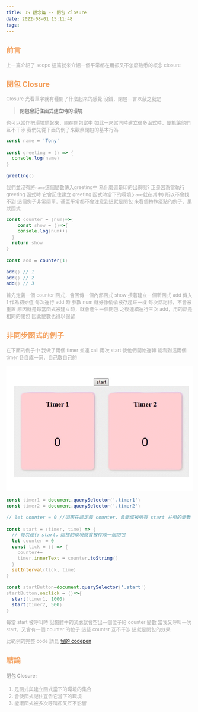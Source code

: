 ```yaml
---
title: JS 觀念篇 -- 閉包 closure
date: 2022-08-01 15:11:48
tags:
---
```


<font size="2" color="#aaa">

## <font color="#f4a261">前言</font>

上一篇介紹了 scope
這篇就來介紹一個平常都在用卻又不怎麼熟悉的概念 closure

## <font color="#f4a261">閉包 Closure</font>

Closure 光看單字就有種關了什麼起來的感覺
沒錯，閉包一言以蔽之就是

> 閉包會記住函式建立時的環境

也可以當作把環境鎖起來，關在閉包當中
如此一來當同時建立很多函式時，便能讓他們互不干涉
我們先從下面的例子來觀察閉包的基本行為

```javascript
const name = 'Tony'

const greeting = () => {
  console.log(name)
}

greeting()
```

我們並沒有將`name`這個變數傳入greeting中
為什麼還是印的出來呢?
正是因為當執行 greeting 函式時
它會記住建立 greeting 函式時當下的環境(`name`就在其中)
所以不會找不到
這個例子非常簡單，甚至平常都不會注意到這就是閉包
來看個特殊疫點的例子，巢狀函式

```javascript
const counter = (num)=>{
	const show = ()=>{
  	console.log(num++)
  }
  return show
}

const add = counter(1)

add() // 1
add() // 2
add() // 3
```

首先定義一個 counter 函式，會回傳一個內部函式 show
接著建立一個新函式 add 傳入 1 作為初始值
每次運行 add 時
參數 num 就好像偷偷被存起來一樣
每次都記得，不會被重置
原因就是每當函式被建立時，就會產生一個閉包
之後連續運行三次 add，用的都是相同的閉包
因此變數也得以保留

## <font color="#f4a261">非同步函式的例子</font>

在下面的例子中
我做了兩個 timer
並連 call 兩次 start 使他們開始運轉
能看到這兩個 timer 各自成一家，自己數自己的


<img src="./JS觀念篇-閉包closure/closure.gif">

```javascript
const timer1 = document.querySelector('.timer1')
const timer2 = document.querySelector('.timer2')

// let counter = 0 //如果在這定義 counter，會變成被所有 start 共用的變數

const start = (timer, time) => {
  // 每次運行 start，這裡的環境就會被存成一個閉包
  let counter = 0
  const tick = () => {
    counter++
    timer.innerText = counter.toString()
  }
  setInterval(tick, time)
}

const startButton=document.querySelector('.start')
startButton.onclick = ()=>{
  start(timer1, 1000)
  start(timer2, 500)
}

```

每當 start 被呼叫時
記憶體中的某處就會空出一個位子給 counter 變數
當我又呼叫一次 start，又會有一個 counter 的位子
這些 counter 互不干涉
這就是閉包的效果

此範例的完整 code 請見 [我的 codepen](https://codepen.io/roto93/pen/YzaYbVg)

## <font color="#f4a261">結論</font>

#### 閉包 Closure: 
1. 是函式與建立函式當下的環境的集合 
2. 會使函式記住宣告它當下的環境
3. 能讓函式被多次呼叫卻又互不影響
